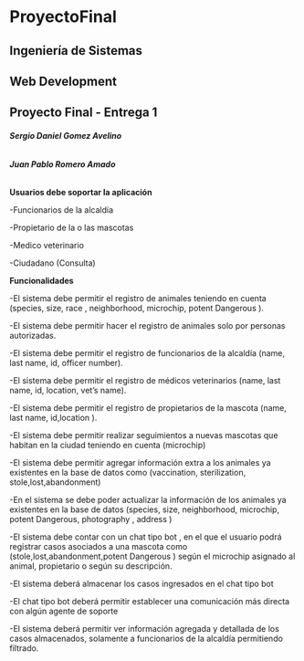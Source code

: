 # ProyectoFinal

## **Ingeniería de Sistemas**

## **Web Development**

## **Proyecto Final - Entrega 1**

###### ***Sergio Daniel Gomez Avelino***

###### ***Juan Pablo Romero Amado***

**Usuarios debe soportar la aplicación**

-Funcionarios de la alcaldía

-Propietario de la o las mascotas

-Medico veterinario

-Ciudadano (Consulta)

**Funcionalidades**

-El sistema debe permitir el registro de animales teniendo en cuenta
(species, size, race , neighborhood, microchip, potent Dangerous ).

-El sistema debe permitir hacer el registro de animales solo por personas autorizadas.

-El sistema debe permitir el registro de funcionarios de la alcaldía
(name, last name, id, officer number).

-El sistema debe permitir el registro de médicos veterinarios
(name, last name, id,  location, vet’s name).

-El sistema debe permitir el registro de propietarios de la mascota
(name, last name, id,location ).

-El sistema debe permitir realizar seguimientos a nuevas mascotas que habitan en la ciudad teniendo en cuenta (microchip)

-El sistema debe permitir agregar información extra a los animales ya existentes en la base de datos como (vaccination, sterilization, stole,lost,abandonment)

-En el sistema se debe poder actualizar la información de los animales ya existentes en la base de datos (species, size,  neighborhood, microchip, potent Dangerous, photography , address )

-El sistema debe contar con un chat tipo bot , en el que el usuario  podrá registrar casos asociados a una mascota como (stole,lost,abandonment,potent Dangerous ) según el microchip asignado al animal, propietario o según su descripción.

-El sistema deberá almacenar los casos ingresados en el chat tipo bot

-El chat tipo bot deberá permitir establecer una comunicación más directa con algún agente de soporte

-El sistema deberá permitir ver información agregada y detallada de los casos almacenados, solamente a funcionarios de la alcaldía permitiendo filtrado.

	
